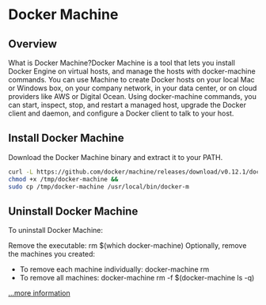 # Docker Machine

## Overview

What is Docker Machine?Docker Machine is a tool that lets you install Docker Engine on virtual hosts, and manage the hosts with docker-machine commands. You can use Machine to create Docker hosts on your local Mac or Windows box, on your company network, in your data center, or on cloud providers like AWS or Digital Ocean.
Using docker-machine commands, you can start, inspect, stop, and restart a managed host, upgrade the Docker client and daemon, and configure a Docker client to talk to your host.

## Install Docker Machine

Download the Docker Machine binary and extract it to your PATH.

```sh
curl -L https://github.com/docker/machine/releases/download/v0.12.1/docker-machine-`uname -s`-`uname -m` >/tmp/docker-machine &&
chmod +x /tmp/docker-machine &&
sudo cp /tmp/docker-machine /usr/local/bin/docker-m
```

## Uninstall Docker Machine

To uninstall Docker Machine:

Remove the executable: rm $(which docker-machine)
Optionally, remove the machines you created:

* To remove each machine individually: docker-machine rm <machine-name>
* To remove all machines: docker-machine rm -f $(docker-machine ls -q)

[...more information](https://docs.docker.com/machine/install-machine/#how-to-uninstall)